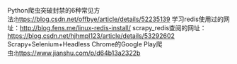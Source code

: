 Python爬虫突破封禁的6种常见方法:https://blog.csdn.net/offbye/article/details/52235139
学习redis使用过的网址：http://blog.fens.me/linux-redis-install/
scrapy_redis查阅的网址：https://blog.csdn.net/hjhmpl123/article/details/53292602
Scrapy+Selenium+Headless Chrome的Google Play爬虫:https://www.jianshu.com/p/d64b13a2322b
